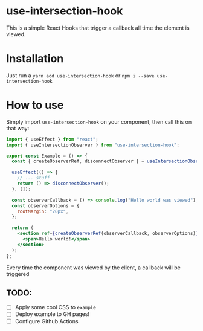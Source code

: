 # use-intersection-hook

This is a simple React Hooks that trigger a callback all time the element is viewed.  

# Installation

Just run a ```yarn add use-intersection-hook``` or ```npm i --save use-intersection-hook```

# How to use

Simply import `use-intersection-hook` on your component, then call this on that way:

```jsx
import { useEffect } from "react";
import { useIntersectionObserver } from "use-intersection-hook";

export const Example = () => {
  const { createObserverRef, disconnectObserver } = useIntersectionObserver();

  useEffect(() => {
    // ... stuff
    return () => disconnectObserver();
  }, []);

  const observerCallback = () => console.log("Hello world was viewed");
  const observerOptions = {
    rootMargin: "20px",
  };

  return (
    <section ref={createObserverRef(observerCallback, observerOptions)}>
      <span>Hello world!</span>
    </section>
  );
};
```

Every time the component was viewed by the client, a callback will be triggered

## TODO:

- [ ] Apply some cool CSS to `example`
- [ ] Deploy example to GH pages!
- [ ] Configure Github Actions
